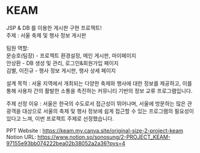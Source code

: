 # KEAM
JSP &amp; DB 를 이용한 게시판 구현 프로젝트!<br/>
주제 : 서울 축제 및 행사 정보 게시판<br/>

팀원 역할:<br/>
문승호(팀장) - 프로젝트 환경설정, 메인 게시판, 마이페이지<br/>
안상환 - DB 생성 및 관리, 로그인&회원가입 페이지<br/>
김별, 이진규 - 행사 정보 게시판, 행사 상세 페이지

설계 목적 : 서울 지역에서 개최되는 다양한 축제와 행사에 대한 정보를 제공하고, 
           이를 통해 사용자 간의 활발한 소통을 촉진하는 커뮤니티 기반의 정보 교류 프로그램입니다.

주제 선정 이유 : 서울은 한국의 수도로서 접근성이 뛰어나며, 서울에 방문하는 많은 관광객을 대상으로 
          서울의 축제 및 행사 정보에 쉽게 접근할 수 있는 프로그램의 필요성이 있다고 느껴, 이번 프로젝트 주제로 선정했습니다.

PPT Website : https://keam.my.canva.site/original-size-2-project-keam<br/>
Notion URL: https://www.notion.so/sonosung/2-PROJECT_KEAM-97155e93bb074222bea02b38052a2a36?pvs=4

